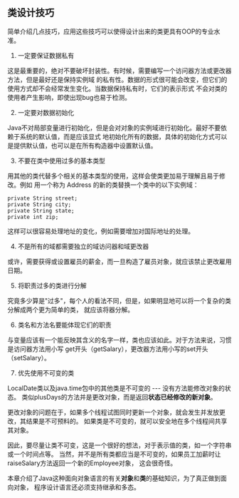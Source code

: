 
## 类设计技巧

简单介绍几点技巧，应用这些技巧可以使得设计出来的类更具有OOP的专业水准。

1. 一定要保证数据私有

这是最重要的，绝对不要破坏封装性。有时候，需要编写一个访问器方法或更改器方法，但是最好还是保持实例域
的私有性。数据的形式很可能会改变，但它们的使用方式却不会经常发生变化。当数据保持私有时，它们的表示形式
不会对类的使用者产生影响，即使出现bug也易于检测。

2. 一定要对数据初始化

Java不对局部变量进行初始化，但是会对对象的实例域进行初始化。最好不要依赖于系统的默认值，而是应该显式
地初始化所有的数据，具体的初始化方式可以是提供默认值，也可以是在所有构造器中设置默认值。

3. 不要在类中使用过多的基本类型

用其他的类代替多个相关的基本类型的使用，这样会使类更加易于理解且易于修改。例如
用一个称为 Address 的新的类替换一个类中的以下实例域：
```
private String street;
private String city;
private String state;
private int zip;
```
这样可以很容易处理地址的变化，例如需要增加对国际地址的处理。

4. 不是所有的域都需要独立的域访问器和域更改器

或许，需要获得或设置雇员的薪金，而一旦构造了雇员对象，就应该禁止更改雇用日期。

5. 将职责过多的类进行分解

究竟多少算是"过多"，每个人的看法不同，但是，如果明显地可以将一个复杂的类分解成两个更为简单的类，
就应该将器分解。

6. 类名和方法名要能体现它们的职责

与变量应该有一个能反映其含义的名字一样，类也应该如此。对于方法来说，习惯是访问器方法用小写
get开头（getSalary），更改器方法用小写的set开头（setSalary）。

7. 优先使用不可变的类

LocalDate类以及java.time包中的其他类是不可变的 --- 没有方法能修改对象的状态。
类似plusDays的方法并是更改对象，而是返回**状态已经修改的新对象**。

更改对象的问题在于，如果多个线程试图同时更新一个对象，就会发生并发放更改，其结果是不可预料的。
如果类是不可变的，就可以安全地在多个线程间共享其对象。

因此，要尽量让类不可变，这是一个很好的想法，对于表示值的类，如一个字符串或一个时间点等。
当然，并不是所有类都应当是不可变的，如果员工加薪时让raiseSalary方法返回一个新的Employee对象，
这会很奇怪。

本章介绍了Java这种面向对象语言的有关**对象**和**类**的基础知识，为了真正做到面向对象，
程序设计语言还必须支持继承和多态。





















